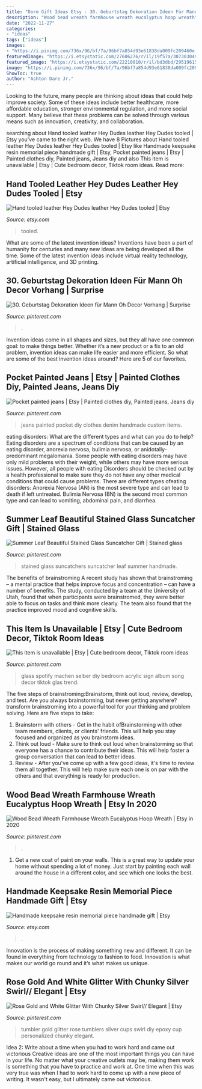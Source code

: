 ```yaml
---
title: "Dorm Gift Ideas Etsy : 30. Geburtstag Dekoration Ideen Für Mann Oh Decor Vorhang"
description: "Wood bead wreath farmhouse wreath eucalyptus hoop wreath"
date: "2022-11-27"
categories:
- "ideas"
tags: ["ideas"]
images:
- "https://i.pinimg.com/736x/96/bf/7a/96bf7a854d93e61838da009fc209460e.jpg"
featuredImage: "https://i.etsystatic.com/27606276/r/il/19f57a/3073030491/il_fullxfull.3073030491_3nkf.jpg"
featured_image: "https://i.etsystatic.com/22210810/r/il/bd3dbd/2951961551/il_fullxfull.2951961551_6f7v.jpg"
image: "https://i.pinimg.com/736x/96/bf/7a/96bf7a854d93e61838da009fc209460e.jpg"
ShowToc: true
author: "Ashton Dare Jr."
---
```



Looking to the future, many people are thinking about ideas that could help improve society. Some of these ideas include better healthcare, more affordable education, stronger environmental regulation, and more social support. Many believe that these problems can be solved through various means such as innovation, creativity, and collaboration.

	

		
searching about Hand tooled leather Hey Dudes leather Hey Dudes tooled | Etsy you've came to the right web. We have 8 Pictures about Hand tooled leather Hey Dudes leather Hey Dudes tooled | Etsy like Handmade keepsake resin memorial piece handmade gift | Etsy, Pocket painted jeans | Etsy | Painted clothes diy, Painted jeans, Jeans diy and also This item is unavailable | Etsy | Cute bedroom decor, Tiktok room ideas. Read more:
		
    
## Hand Tooled Leather Hey Dudes Leather Hey Dudes Tooled | Etsy

<img loading=lazy src="https://i.etsystatic.com/22210810/r/il/bd3dbd/2951961551/il_fullxfull.2951961551_6f7v.jpg" onerror="this.onerror=null;this.src='https://tse1.mm.bing.net/th?id=OIP.W_mA16Be0TXb1xK-dOobggHaJ4&amp;pid=15.1';" alt="Hand tooled leather Hey Dudes leather Hey Dudes tooled | Etsy">

_Source: etsy.com_

>tooled. 

	

What are some of the latest invention ideas?
Inventions have been a part of humanity for centuries and many new ideas are being developed all the time. Some of the latest invention ideas include virtual reality technology, artificial intelligence, and 3D printing.

    
## 30. Geburtstag Dekoration Ideen Für Mann Oh Decor Vorhang | Surprise

<img loading=lazy src="https://i.pinimg.com/736x/84/4a/8c/844a8c4df4988b15fcd9c1a3167e3e3c.jpg" onerror="this.onerror=null;this.src='https://tse2.mm.bing.net/th?id=OIP.6_Xl207OE0bqfHOxblcMvAHaJ4&amp;pid=15.1';" alt="30. Geburtstag Dekoration Ideen für Mann Oh Decor Vorhang | Surprise">

_Source: pinterest.com_

>. 

	

Invention ideas come in all shapes and sizes, but they all have one common goal: to make things better. Whether it’s a new product or a fix to an old problem, invention ideas can make life easier and more efficient. So what are some of the best invention ideas around? Here are 5 of our favorites.

    
## Pocket Painted Jeans | Etsy | Painted Clothes Diy, Painted Jeans, Jeans Diy

<img loading=lazy src="https://i.pinimg.com/736x/96/bf/7a/96bf7a854d93e61838da009fc209460e.jpg" onerror="this.onerror=null;this.src='https://tse3.mm.bing.net/th?id=OIP.nrSWBKbQ8p73gb99O7XsAgHaNJ&amp;pid=15.1';" alt="Pocket painted jeans | Etsy | Painted clothes diy, Painted jeans, Jeans diy">

_Source: pinterest.com_

>jeans painted pocket diy clothes denim handmade custom items. 

	

eating disorders: What are the different types and what can you do to help?
Eating disorders are a spectrum of conditions that can be caused by an eating disorder, anorexia nervosa, bulimia nervosa, or anidotally-predominant megalomania. Some people with eating disorders may have only mild problems with their weight, while others may have more serious issues. However, all people with eating Disorders should be checked out by a health professional to make sure they do not have any other medical conditions that could cause problems. 
There are different types ofeating disorders: Anorexia Nervosa (AN) is the most severe type and can lead to death if left untreated. Bulimia Nervosa (BN) is the second most common type and can lead to vomiting, abdominal pain, and diarrhea.

    
## Summer Leaf Beautiful Stained Glass Suncatcher Gift | Stained Glass

<img loading=lazy src="https://i.pinimg.com/736x/38/52/02/385202d30de1d78bb347929899072616.jpg" onerror="this.onerror=null;this.src='https://tse3.mm.bing.net/th?id=OIP.7JDZmpZCEYudy325EEXuEQHaJ4&amp;pid=15.1';" alt="Summer Leaf Beautiful Stained Glass Suncatcher Gift | Stained glass">

_Source: pinterest.com_

>stained glass suncatchers suncatcher leaf summer handmade. 

	

The benefits of brainstroming
A recent study has shown that brainstroming – a mental practice that helps improve focus and concentration – can have a number of benefits. The study, conducted by a team at the University of Utah, found that when participants were brainstromed, they were better able to focus on tasks and think more clearly. The team also found that the practice improved mood and cognitive skills.

    
## This Item Is Unavailable | Etsy | Cute Bedroom Decor, Tiktok Room Ideas

<img loading=lazy src="https://i.pinimg.com/736x/1c/c0/d0/1cc0d0807354b62c755180fa972c2cd4.jpg" onerror="this.onerror=null;this.src='https://tse3.mm.bing.net/th?id=OIP.BMV1Mmqt2rUZjTTGjixgSgHaLQ&amp;pid=15.1';" alt="This item is unavailable | Etsy | Cute bedroom decor, Tiktok room ideas">

_Source: pinterest.com_

>glass spotify machen selber diy bedroom acrylic sign album song decor tiktok glas trend. 

	

The five steps of brainstroming:Brainstorm, think out loud, review, develop, and test.
Are you always brainstorming, but never getting anywhere? transform brainstroming into a powerful tool for your thinking and problem solving. Here are five steps to take: 
1. Brainstorm with others - Get in the habit ofBrainstorming with other team members, clients, or clients' friends. This will help you stay focused and organized as you brainstorm ideas. 
2. Think out loud - Make sure to think out loud when brainstorming so that everyone has a chance to contribute their ideas. This will help foster a group conversation that can lead to better ideas. 
3. Review - After you've come up with a few good ideas, it's time to review them all together. This will help make sure each one is on par with the others and that everything is ready for production. 

    
## Wood Bead Wreath Farmhouse Wreath Eucalyptus Hoop Wreath | Etsy In 2020

<img loading=lazy src="https://i.pinimg.com/736x/a3/a2/bf/a3a2bf9aaf1f9ddb126268ebd18def6f.jpg" onerror="this.onerror=null;this.src='https://tse1.mm.bing.net/th?id=OIP.l7a7snIV5oRiAa2-Kn16sgHaJ3&amp;pid=15.1';" alt="Wood Bead Wreath Farmhouse Wreath Eucalyptus Hoop Wreath | Etsy in 2020">

_Source: pinterest.com_

>. 

	

1. Get a new coat of paint on your walls. This is a great way to update your home without spending a lot of money. Just start by painting each wall around the house in a different color, and see which one looks the best.

    
## Handmade Keepsake Resin Memorial Piece Handmade Gift | Etsy

<img loading=lazy src="https://i.etsystatic.com/27606276/r/il/19f57a/3073030491/il_fullxfull.3073030491_3nkf.jpg" onerror="this.onerror=null;this.src='https://tse3.mm.bing.net/th?id=OIP.s86YAOtOsMCrWj9-uSeseAHaJ4&amp;pid=15.1';" alt="Handmade keepsake resin memorial piece handmade gift | Etsy">

_Source: etsy.com_

>. 

	

Innovation is the process of making something new and different. It can be found in everything from technology to fashion to food. Innovation is what makes our world go round and it’s what makes us unique.

    
## Rose Gold And White Glitter With Chunky Silver Swirl// Elegant | Etsy

<img loading=lazy src="https://i.pinimg.com/736x/31/ce/f4/31cef4b74b7ffbd349ca084da4b208fd.jpg" onerror="this.onerror=null;this.src='https://tse4.mm.bing.net/th?id=OIP.flDF69EZnNm7M_76jJ9NjAHaKu&amp;pid=15.1';" alt="Rose Gold and White Glitter With Chunky Silver Swirl// Elegant | Etsy">

_Source: pinterest.com_

>tumbler gold glitter rose tumblers silver cups swirl diy epoxy cup personalized chunky elegant. 

	

Idea 2: Write about a time when you had to work hard and came out victorious
Creative ideas are one of the most important things you can have in your life. No matter what your creative outlets may be, making them work is something that you have to practice and work at. One time when this was very true was when I had to work hard to come up with a new piece of writing. It wasn't easy, but I ultimately came out victorious.


